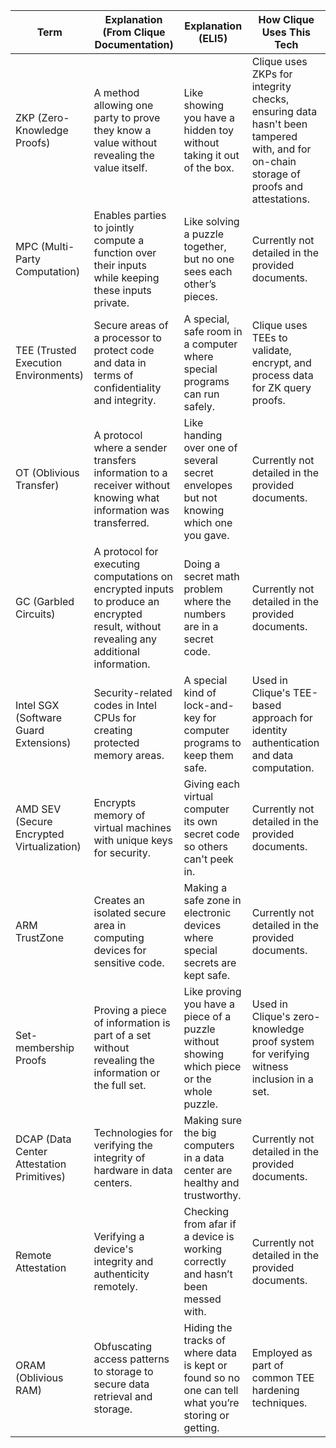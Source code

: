 | Term | Explanation (From Clique Documentation) | Explanation (ELI5) | How Clique Uses This Tech |
|------|------------------------------------------|---------------------|---------------------------|
| ZKP (Zero-Knowledge Proofs) | A method allowing one party to prove they know a value without revealing the value itself. | Like showing you have a hidden toy without taking it out of the box. | Clique uses ZKPs for integrity checks, ensuring data hasn't been tampered with, and for on-chain storage of proofs and attestations. |
| MPC (Multi-Party Computation) | Enables parties to jointly compute a function over their inputs while keeping these inputs private. | Like solving a puzzle together, but no one sees each other’s pieces. | Currently not detailed in the provided documents. |
| TEE (Trusted Execution Environments) | Secure areas of a processor to protect code and data in terms of confidentiality and integrity. | A special, safe room in a computer where special programs can run safely. | Clique uses TEEs to validate, encrypt, and process data for ZK query proofs. |
| OT (Oblivious Transfer) | A protocol where a sender transfers information to a receiver without knowing what information was transferred. | Like handing over one of several secret envelopes but not knowing which one you gave. | Currently not detailed in the provided documents. |
| GC (Garbled Circuits) | A protocol for executing computations on encrypted inputs to produce an encrypted result, without revealing any additional information. | Doing a secret math problem where the numbers are in a secret code. | Currently not detailed in the provided documents. |
| Intel SGX (Software Guard Extensions) | Security-related codes in Intel CPUs for creating protected memory areas. | A special kind of lock-and-key for computer programs to keep them safe. | Used in Clique's TEE-based approach for identity authentication and data computation. |
| AMD SEV (Secure Encrypted Virtualization) | Encrypts memory of virtual machines with unique keys for security. | Giving each virtual computer its own secret code so others can't peek in. | Currently not detailed in the provided documents. |
| ARM TrustZone | Creates an isolated secure area in computing devices for sensitive code. | Making a safe zone in electronic devices where special secrets are kept safe. | Currently not detailed in the provided documents. |
| Set-membership Proofs | Proving a piece of information is part of a set without revealing the information or the full set. | Like proving you have a piece of a puzzle without showing which piece or the whole puzzle. | Used in Clique's zero-knowledge proof system for verifying witness inclusion in a set. |
| DCAP (Data Center Attestation Primitives) | Technologies for verifying the integrity of hardware in data centers. | Making sure the big computers in a data center are healthy and trustworthy. | Currently not detailed in the provided documents. |
| Remote Attestation | Verifying a device's integrity and authenticity remotely. | Checking from afar if a device is working correctly and hasn’t been messed with. | Currently not detailed in the provided documents. |
| ORAM (Oblivious RAM) | Obfuscating access patterns to storage to secure data retrieval and storage. | Hiding the tracks of where data is kept or found so no one can tell what you’re storing or getting. | Employed as part of common TEE hardening techniques. |

